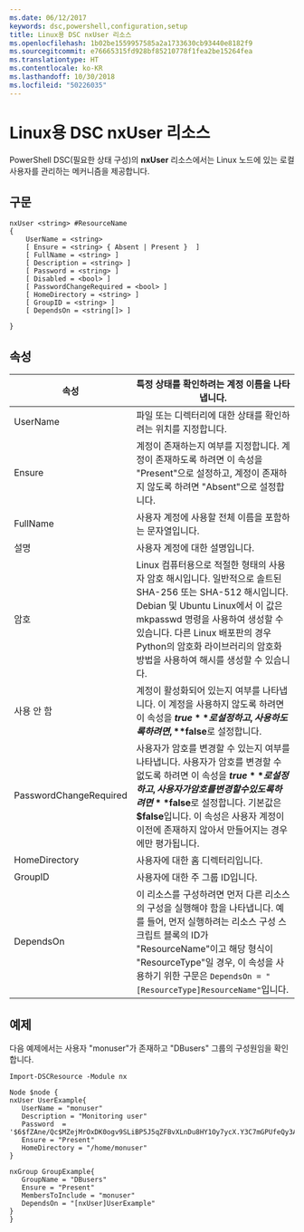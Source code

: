 ```yaml
---
ms.date: 06/12/2017
keywords: dsc,powershell,configuration,setup
title: Linux용 DSC nxUser 리소스
ms.openlocfilehash: 1b02be1559957585a2a1733630cb93440e8182f9
ms.sourcegitcommit: e76665315fd928bf85210778f1fea2be15264fea
ms.translationtype: HT
ms.contentlocale: ko-KR
ms.lasthandoff: 10/30/2018
ms.locfileid: "50226035"
---
```

# <a name="dsc-for-linux-nxuser-resource"></a>Linux용 DSC nxUser 리소스

PowerShell DSC(필요한 상태 구성)의 **nxUser** 리소스에서는 Linux 노드에 있는 로컬 사용자를 관리하는 메커니즘을 제공합니다.

## <a name="syntax"></a>구문

```
nxUser <string> #ResourceName
{
    UserName = <string>
    [ Ensure = <string> { Absent | Present }  ]
    [ FullName = <string> ]
    [ Description = <string> ]
    [ Password = <string> ]
    [ Disabled = <bool> ]
    [ PasswordChangeRequired = <bool> ]
    [ HomeDirectory = <string> ]
    [ GroupID = <string> ]
    [ DependsOn = <string[]> ]

}
```

## <a name="properties"></a>속성

|  속성 |  특정 상태를 확인하려는 계정 이름을 나타냅니다. |
|---|---|
| UserName| 파일 또는 디렉터리에 대한 상태를 확인하려는 위치를 지정합니다.|
| Ensure| 계정이 존재하는지 여부를 지정합니다. 계정이 존재하도록 하려면 이 속성을 "Present"으로 설정하고, 계정이 존재하지 않도록 하려면 "Absent"으로 설정합니다.|
| FullName| 사용자 계정에 사용할 전체 이름을 포함하는 문자열입니다.|
| 설명| 사용자 계정에 대한 설명입니다.|
| 암호| Linux 컴퓨터용으로 적절한 형태의 사용자 암호 해시입니다. 일반적으로 솔트된 SHA-256 또는 SHA-512 해시입니다. Debian 및 Ubuntu Linux에서 이 값은 mkpasswd 명령을 사용하여 생성할 수 있습니다. 다른 Linux 배포판의 경우 Python의 암호화 라이브러리의 암호화 방법을 사용하여 해시를 생성할 수 있습니다.|
| 사용 안 함| 계정이 활성화되어 있는지 여부를 나타냅니다. 이 계정을 사용하지 않도록 하려면 이 속성을 **$true**로 설정하고, 사용하도록 하려면, **$false**로 설정합니다.|
| PasswordChangeRequired| 사용자가 암호를 변경할 수 있는지 여부를 나타냅니다. 사용자가 암호를 변경할 수 없도록 하려면 이 속성을 **$true**로 설정하고, 사용자가 암호를 변경할 수 있도록 하려면 **$false**로 설정합니다. 기본값은 **$false**입니다. 이 속성은 사용자 계정이 이전에 존재하지 않아서 만들어지는 경우에만 평가됩니다.|
| HomeDirectory| 사용자에 대한 홈 디렉터리입니다.|
| GroupID| 사용자에 대한 주 그룹 ID입니다.|
| DependsOn | 이 리소스를 구성하려면 먼저 다른 리소스의 구성을 실행해야 함을 나타냅니다. 예를 들어, 먼저 실행하려는 리소스 구성 스크립트 블록의 ID가 "ResourceName"이고 해당 형식이 "ResourceType"일 경우, 이 속성을 사용하기 위한 구문은 `DependsOn = "[ResourceType]ResourceName"`입니다.|

## <a name="example"></a>예제

다음 예제에서는 사용자 "monuser"가 존재하고 "DBusers" 그룹의 구성원임을 확인합니다.

```
Import-DSCResource -Module nx

Node $node {
nxUser UserExample{
   UserName = "monuser"
   Description = "Monitoring user"
   Password  =    '$6$fZAne/Qc$MZejMrOxDK0ogv9SLiBP5J5qZFBvXLnDu8HY1Oy7ycX.Y3C7mGPUfeQy3A82ev3zIabhDQnj2ayeuGn02CqE/0'
   Ensure = "Present"
   HomeDirectory = "/home/monuser"
}

nxGroup GroupExample{
   GroupName = "DBusers"
   Ensure = "Present"
   MembersToInclude = "monuser"
   DependsOn = "[nxUser]UserExample"
}
}
```
